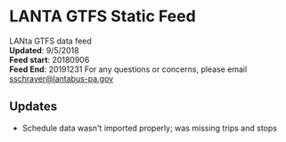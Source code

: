 # LANTA GTFS Static Feed
LANta GTFS data feed  
**Updated**: 9/5/2018  
**Feed start**: 20180906  
**Feed End**: 20191231 
For any questions or concerns, please email sschrayer@lantabus-pa.gov
## Updates 
- Schedule data wasn't imported properly; was missing trips and stops